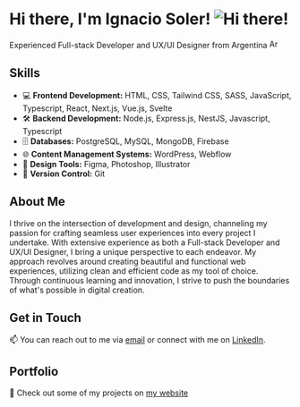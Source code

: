 # Hi there, I'm Ignacio Soler! ![Hi there!](https://emojis.slackmojis.com/emojis/images/1643514738/7421/typingcat.gif?1643514738) 



Experienced Full-stack Developer and UX/UI Designer from Argentina <img src="https://cdn-icons-png.flaticon.com/512/197/197573.png" alt="Argentina" width="16" /> <br/>

## Skills

- 💻 **Frontend Development:** HTML, CSS, Tailwind CSS, SASS, JavaScript, Typescript, React, Next.js, Vue.js, Svelte
- 🛠️ **Backend Development:** Node.js, Express.js, NestJS, Javascript, Typescript
- 🗄️ **Databases:** PostgreSQL, MySQL, MongoDB, Firebase
- 🌐 **Content Management Systems:** WordPress, Webflow
- 🎨 **Design Tools:** Figma, Photoshop, Illustrator
- 🔄 **Version Control:** Git

## About Me

I thrive on the intersection of development and design, channeling my passion for crafting seamless user experiences into every project I undertake. With extensive experience as both a Full-stack Developer and UX/UI Designer, I bring a unique perspective to each endeavor. My approach revolves around creating beautiful and functional web experiences, utilizing clean and efficient code as my tool of choice. Through continuous learning and innovation, I strive to push the boundaries of what's possible in digital creation.

## Get in Touch

📫 You can reach out to me via [email](mailto:ignaciojsoler@email.com) or connect with me on [LinkedIn](https://www.linkedin.com/in/ignaciojsoler).

## Portfolio

🚀 Check out some of my projects on [my website](https://www.ignacio.website)
